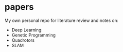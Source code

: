 # papers
My own personal repo for literature review and notes on:

- Deep Learning
- Genetic Programming
- Quadrotors
- SLAM
